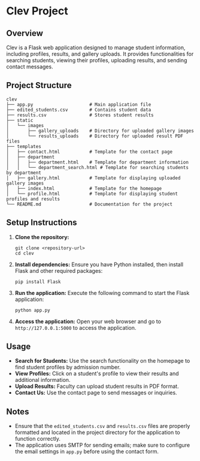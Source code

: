 # Clev Project

## Overview
Clev is a Flask web application designed to manage student information, including profiles, results, and gallery uploads. It provides functionalities for searching students, viewing their profiles, uploading results, and sending contact messages.

## Project Structure
```
clev
├── app.py                     # Main application file
├── edited_students.csv        # Contains student data
├── results.csv                # Stores student results
├── static
│   └── images
│       ├── gallery_uploads    # Directory for uploaded gallery images
│       └── results_uploads    # Directory for uploaded result PDF files
├── templates
│   ├── contact.html           # Template for the contact page
│   ├── department
│   │   ├── department.html    # Template for department information
│   │   └── department_search.html # Template for searching students by department
│   ├── gallery.html           # Template for displaying uploaded gallery images
│   ├── index.html             # Template for the homepage
│   └── profile.html           # Template for displaying student profiles and results
└── README.md                  # Documentation for the project
```

## Setup Instructions
1. **Clone the repository:**
   ```
   git clone <repository-url>
   cd clev
   ```

2. **Install dependencies:**
   Ensure you have Python installed, then install Flask and other required packages:
   ```
   pip install Flask
   ```

3. **Run the application:**
   Execute the following command to start the Flask application:
   ```
   python app.py
   ```

4. **Access the application:**
   Open your web browser and go to `http://127.0.0.1:5000` to access the application.

## Usage
- **Search for Students:** Use the search functionality on the homepage to find student profiles by admission number.
- **View Profiles:** Click on a student's profile to view their results and additional information.
- **Upload Results:** Faculty can upload student results in PDF format.
- **Contact Us:** Use the contact page to send messages or inquiries.

## Notes
- Ensure that the `edited_students.csv` and `results.csv` files are properly formatted and located in the project directory for the application to function correctly.
- The application uses SMTP for sending emails; make sure to configure the email settings in `app.py` before using the contact form.